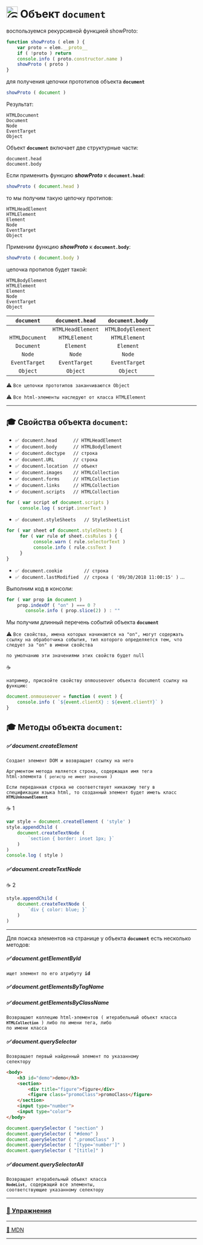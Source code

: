 # <img src="https://avatars2.githubusercontent.com/u/19735284?s=40&v=4" width="30" title="Ⓒ Irina Fylyppova ( garevna ) 2019"/> Объект **`document`**

воспользуемся рекурсивной функцией showProto:
```javascript
function showProto ( elem ) {
    var proto = elem.__proto__
    if ( !proto ) return
    console.info ( proto.constructor.name )
    showProto ( proto )
}
```
для получения цепочки прототипов объекта **`document`**
```javascript
showProto ( document )
```
Результат:
```console
HTMLDocument
Document
Node
EventTarget
Object
```
Объект **`document`** включает две структурные части:

    document.head
    document.body

Если применить функцию **_showProto_** к **`document.head`**:
```javascript
showProto ( document.head )
```
то мы получим такую цепочку протипов:
```console
HTMLHeadElement
HTMLElement
Element
Node
EventTarget
Object
```
Применим функцию **_showProto_** к **`document.body`**:
```javascript
showProto ( document.body )
```
цепочка протипов будет такой:
```console
HTMLBodyElement
HTMLElement
Element
Node
EventTarget
Object
```
| `document` | `document.head` | `document.body` |
|:-:|:-:|:-:|
|  | `HTMLHeadElement` | `HTMLBodyElement` |
| `HTMLDocument` | `HTMLElement` | `HTMLElement` |
| `Document` | `Element` | `Element` |
| `Node` | `Node` | `Node` |
| `EventTarget` | `EventTarget` | `EventTarget` |
| `Object` | `Object` | `Object` |

:warning: `Все цепочки прототипов заканчиваются Object`

:warning: `Все html-элементы наследуют от класса HTMLElement`
***
## :mortar_board:  Свойства объекта **`document`**:

* `✅ document.head      // HTMLHeadElement`
* `✅ document.body      // HTMLBodyElement`
* `✅ document.doctype   // строка`
* `✅ document.URL       // строка`
* `✅ document.location  // объект`
* `✅ document.images    // HTMLCollection`
* `✅ document.forms     // HTMLCollection`
* `✅ document.links     // HTMLCollection`
* `✅ document.scripts   // HTMLCollection`
```javascript
for ( var script of document.scripts )
     console.log ( script.innerText )
```
* `✅ document.styleSheets   // StyleSheetList`
```javascript
for ( var sheet of document.styleSheets ) {
     for ( var rule of sheet.cssRules ) {
          console.warn ( rule.selectorText )
          console.info ( rule.cssText )
     }
}
```
* `✅ document.cookie        // строка`
* `✅ document.lastModified  // строка ( '09/30/2018 11:00:15' )`
...

Выполним код в консоли:
```javascript
for ( var prop in document )
    prop.indexOf ( "on" ) === 0 ?
       console.info ( prop.slice(2) ) : ""
```
Мы получим длинный перечень событий объекта **`document`**

:warning: `Все свойства, имена которых начинаются на "on", могут содержать ссылку на обработчика события, тип которого определяется тем, что следует за "on" в имени свойства`

`по умолчанию эти значениями этих свойств будет null`

:coffee:

`например, присвойте свойству onmouseover объекта document ссылку на функцию:`
```javascript
document.onmouseover = function ( event ) {
    console.info ( `${event.clientX} : ${event.clientY}` )
}
```
## :mortar_board:  Методы объекта **`document`**:

##### ✅ document.createElement

`Создает элемент DOM и возвращает ссылку на него`

<code>Аргументом метода является строка, содержащая имя тега html-элемента ( `регистр не имеет значения` )</code>

<code>Если переданная строка не соответствует никакому тегу в спецификации языка html, то созданный элемент будет иметь класс **`HTMLUnknownElement`**</code>

:coffee: 1

```javascript
var style = document.createElement ( 'style' )
style.appendChild (
    document.createTextNode (
        `section { border: inset 1px; }`
    )
)
console.log ( style )
```

##### ✅ document.createTextNode

:coffee: 2
```javascript
style.appendChild (
    document.createTextNode (
        `div { color: blue; }`
    )
)
```
***
Для поиска элементов на странице у объекта **`document`** есть несколько методов:

##### ✅ document.getElementById

<code>ищет элемент по его атрибуту **id**</code>

##### ✅ document.getElementsByTagName
##### ✅ document.getElementsByClassName

<code>Возвращают коллецию html-элементов ( итерабельный объект класса **`HTMLCollection`** ) либо по имени тега, либо по имени класса</code>

##### ✅ document.querySelector

<code>Возвращает первый найденный элемент по указанному селектору</code>

```html
<body>
    <h3 id="demo">demo</h3>
    <section>
        <div title="figure">figure</div>
        <figure class="promoClass">promoClass</figure>
    </section>
    <input type="number">
    <input type="color">
</body>
```

```javascript
document.querySelector ( "section" )
document.querySelector ( "#demo" )
document.querySelector ( ".promoClass" )
document.querySelector ( "[type='number']" )
document.querySelector ( "[title]" )
```

##### ✅ document.querySelectorAll

<code>Возвращает итерабельный объект класса **`NodeList`**, содержащий все элементы, соответствующие указанному селектору</code>
***
### [:briefcase: Упражнения](https://docs.google.com/forms/d/e/1FAIpQLSfOAAnZrszP3EiO3zgYzfkqBpH68ggE9mFzsDyK40_WUjB89A/viewform)
***
[:link: MDN](https://developer.mozilla.org/en-US/docs/Web/API/Document)
***
